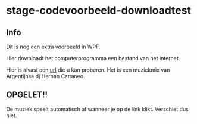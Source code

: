 # stage-codevoorbeeld-downloadtest

## Info

Dit is nog een extra voorbeeld in WPF.

Hier downloadt het computerprogramma een bestand van het internet.

Hier is alvast een [url](https://mcdn.podbean.com/mf/web/cd37rk/487-HernanCattaneo-2020-09-05.mp3) die u kan proberen. Het is een muziekmix van Argentijnse dj Hernan Cattaneo.

## OPGELET!!

De muziek speelt automatisch af wanneer je op de link klikt. Verschiet dus niet.
